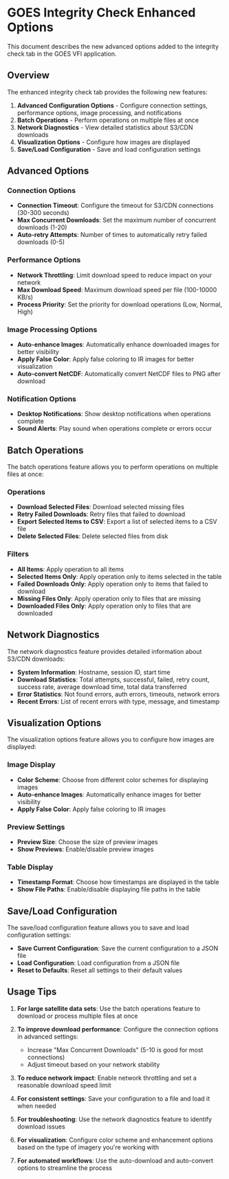# GOES Integrity Check Enhanced Options

This document describes the new advanced options added to the integrity check tab in the GOES VFI application.

## Overview

The enhanced integrity check tab provides the following new features:

1. **Advanced Configuration Options** - Configure connection settings, performance options, image processing, and notifications
2. **Batch Operations** - Perform operations on multiple files at once
3. **Network Diagnostics** - View detailed statistics about S3/CDN downloads
4. **Visualization Options** - Configure how images are displayed
5. **Save/Load Configuration** - Save and load configuration settings

## Advanced Options

### Connection Options

- **Connection Timeout**: Configure the timeout for S3/CDN connections (30-300 seconds)
- **Max Concurrent Downloads**: Set the maximum number of concurrent downloads (1-20)
- **Auto-retry Attempts**: Number of times to automatically retry failed downloads (0-5)

### Performance Options

- **Network Throttling**: Limit download speed to reduce impact on your network
- **Max Download Speed**: Maximum download speed per file (100-10000 KB/s)
- **Process Priority**: Set the priority for download operations (Low, Normal, High)

### Image Processing Options

- **Auto-enhance Images**: Automatically enhance downloaded images for better visibility
- **Apply False Color**: Apply false coloring to IR images for better visualization
- **Auto-convert NetCDF**: Automatically convert NetCDF files to PNG after download

### Notification Options

- **Desktop Notifications**: Show desktop notifications when operations complete
- **Sound Alerts**: Play sound when operations complete or errors occur

## Batch Operations

The batch operations feature allows you to perform operations on multiple files at once:

### Operations

- **Download Selected Files**: Download selected missing files
- **Retry Failed Downloads**: Retry files that failed to download
- **Export Selected Items to CSV**: Export a list of selected items to a CSV file
- **Delete Selected Files**: Delete selected files from disk

### Filters

- **All Items**: Apply operation to all items
- **Selected Items Only**: Apply operation only to items selected in the table
- **Failed Downloads Only**: Apply operation only to items that failed to download
- **Missing Files Only**: Apply operation only to files that are missing
- **Downloaded Files Only**: Apply operation only to files that are downloaded

## Network Diagnostics

The network diagnostics feature provides detailed information about S3/CDN downloads:

- **System Information**: Hostname, session ID, start time
- **Download Statistics**: Total attempts, successful, failed, retry count, success rate, average download time, total data transferred
- **Error Statistics**: Not found errors, auth errors, timeouts, network errors
- **Recent Errors**: List of recent errors with type, message, and timestamp

## Visualization Options

The visualization options feature allows you to configure how images are displayed:

### Image Display

- **Color Scheme**: Choose from different color schemes for displaying images
- **Auto-enhance Images**: Automatically enhance images for better visibility
- **Apply False Color**: Apply false coloring to IR images

### Preview Settings

- **Preview Size**: Choose the size of preview images
- **Show Previews**: Enable/disable preview images

### Table Display

- **Timestamp Format**: Choose how timestamps are displayed in the table
- **Show File Paths**: Enable/disable displaying file paths in the table

## Save/Load Configuration

The save/load configuration feature allows you to save and load configuration settings:

- **Save Current Configuration**: Save the current configuration to a JSON file
- **Load Configuration**: Load configuration from a JSON file
- **Reset to Defaults**: Reset all settings to their default values

## Usage Tips

1. **For large satellite data sets**: Use the batch operations feature to download or process multiple files at once

2. **To improve download performance**: Configure the connection options in advanced settings:
   - Increase "Max Concurrent Downloads" (5-10 is good for most connections)
   - Adjust timeout based on your network stability

3. **To reduce network impact**: Enable network throttling and set a reasonable download speed limit

4. **For consistent settings**: Save your configuration to a file and load it when needed

5. **For troubleshooting**: Use the network diagnostics feature to identify download issues

6. **For visualization**: Configure color scheme and enhancement options based on the type of imagery you're working with

7. **For automated workflows**: Use the auto-download and auto-convert options to streamline the process